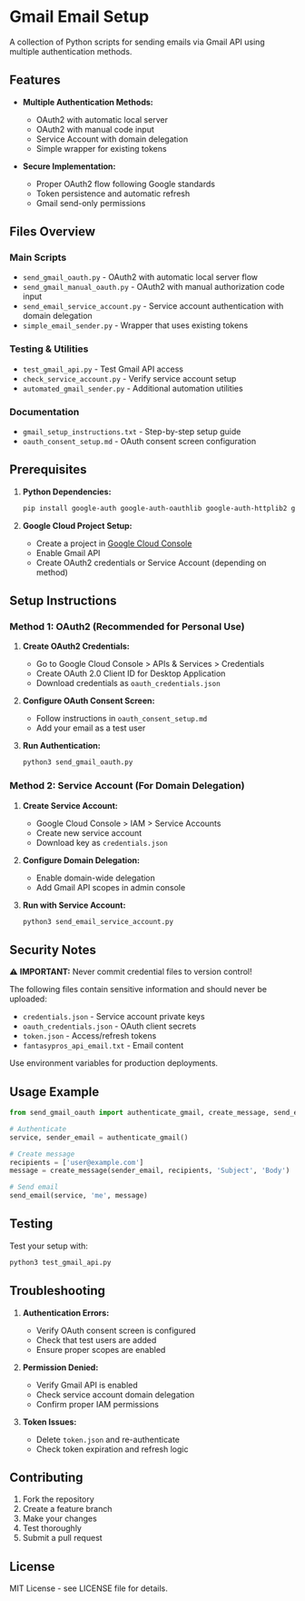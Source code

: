 # Gmail Email Setup

A collection of Python scripts for sending emails via Gmail API using multiple authentication methods.

## Features

- **Multiple Authentication Methods:**
  - OAuth2 with automatic local server
  - OAuth2 with manual code input
  - Service Account with domain delegation
  - Simple wrapper for existing tokens

- **Secure Implementation:**
  - Proper OAuth2 flow following Google standards
  - Token persistence and automatic refresh
  - Gmail send-only permissions

## Files Overview

### Main Scripts

- `send_gmail_oauth.py` - OAuth2 with automatic local server flow
- `send_gmail_manual_oauth.py` - OAuth2 with manual authorization code input
- `send_email_service_account.py` - Service account authentication with domain delegation
- `simple_email_sender.py` - Wrapper that uses existing tokens

### Testing & Utilities

- `test_gmail_api.py` - Test Gmail API access
- `check_service_account.py` - Verify service account setup
- `automated_gmail_sender.py` - Additional automation utilities

### Documentation

- `gmail_setup_instructions.txt` - Step-by-step setup guide
- `oauth_consent_setup.md` - OAuth consent screen configuration

## Prerequisites

1. **Python Dependencies:**
   ```bash
   pip install google-auth google-auth-oauthlib google-auth-httplib2 google-api-python-client
   ```

2. **Google Cloud Project Setup:**
   - Create a project in [Google Cloud Console](https://console.cloud.google.com/)
   - Enable Gmail API
   - Create OAuth2 credentials or Service Account (depending on method)

## Setup Instructions

### Method 1: OAuth2 (Recommended for Personal Use)

1. **Create OAuth2 Credentials:**
   - Go to Google Cloud Console > APIs & Services > Credentials
   - Create OAuth 2.0 Client ID for Desktop Application
   - Download credentials as `oauth_credentials.json`

2. **Configure OAuth Consent Screen:**
   - Follow instructions in `oauth_consent_setup.md`
   - Add your email as a test user

3. **Run Authentication:**
   ```bash
   python3 send_gmail_oauth.py
   ```

### Method 2: Service Account (For Domain Delegation)

1. **Create Service Account:**
   - Google Cloud Console > IAM > Service Accounts
   - Create new service account
   - Download key as `credentials.json`

2. **Configure Domain Delegation:**
   - Enable domain-wide delegation
   - Add Gmail API scopes in admin console

3. **Run with Service Account:**
   ```bash
   python3 send_email_service_account.py
   ```

## Security Notes

⚠️ **IMPORTANT:** Never commit credential files to version control!

The following files contain sensitive information and should never be uploaded:
- `credentials.json` - Service account private keys
- `oauth_credentials.json` - OAuth client secrets
- `token.json` - Access/refresh tokens
- `fantasypros_api_email.txt` - Email content

Use environment variables for production deployments.

## Usage Example

```python
from send_gmail_oauth import authenticate_gmail, create_message, send_email

# Authenticate
service, sender_email = authenticate_gmail()

# Create message
recipients = ['user@example.com']
message = create_message(sender_email, recipients, 'Subject', 'Body')

# Send email
send_email(service, 'me', message)
```

## Testing

Test your setup with:
```bash
python3 test_gmail_api.py
```

## Troubleshooting

1. **Authentication Errors:**
   - Verify OAuth consent screen is configured
   - Check that test users are added
   - Ensure proper scopes are enabled

2. **Permission Denied:**
   - Verify Gmail API is enabled
   - Check service account domain delegation
   - Confirm proper IAM permissions

3. **Token Issues:**
   - Delete `token.json` and re-authenticate
   - Check token expiration and refresh logic

## Contributing

1. Fork the repository
2. Create a feature branch
3. Make your changes
4. Test thoroughly
5. Submit a pull request

## License

MIT License - see LICENSE file for details.